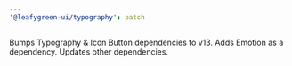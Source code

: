 ```yaml
---
'@leafygreen-ui/typography': patch
---
```


Bumps Typography & Icon Button dependencies to v13. Adds Emotion as a dependency. Updates other dependencies.
